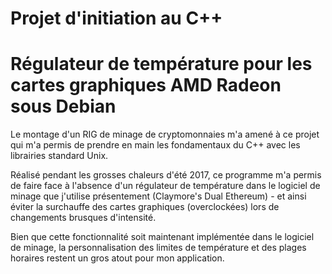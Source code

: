 # Projet d'initiation au C++
# Régulateur de température pour les cartes graphiques AMD Radeon sous Debian

Le montage d'un RIG de minage de cryptomonnaies m'a amené à ce projet qui m'a permis de prendre en main les fondamentaux du C++ avec les librairies standard Unix. 

Réalisé pendant les grosses chaleurs d'été 2017, ce programme m'a permis de faire face à l'absence d'un régulateur de température dans le logiciel de minage que j'utilise présentement (Claymore's Dual Ethereum) - et ainsi éviter la surchauffe des cartes graphiques (overclockées) lors de changements brusques d'intensité.

Bien que cette fonctionnalité soit maintenant implémentée dans le logiciel de minage, la personnalisation des limites de température et des plages horaires restent un gros atout pour mon application.
